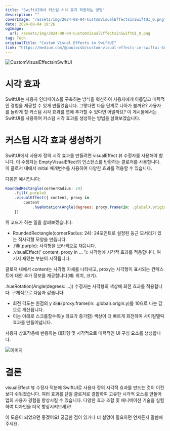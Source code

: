 ```yaml
---
title: "SwiftUI에서 커스텀 시각 효과 적용하는 방법"
description: ""
coverImage: "/assets/img/2024-08-04-CustomVisualEffectsinSwiftUI_0.png"
date: 2024-08-04 19:26
ogImage: 
  url: /assets/img/2024-08-04-CustomVisualEffectsinSwiftUI_0.png
tag: Tech
originalTitle: "Custom Visual Effects in SwiftUI"
link: "https://medium.com/@paulocsb/custom-visual-effects-in-swiftui-4c088c7cb20f"
---
```



![CustomVisualEffectsinSwiftUI](/assets/img/2024-08-04-CustomVisualEffectsinSwiftUI_0.png)

# 시각 효과

SwiftUI는 사용자 인터페이스를 구축하는 방식을 혁신하여 사용자에게 아름답고 매력적인 경험을 제공할 수 있게 만들었습니다. 그렇다면 다음 단계로 나아가 볼까요? 사용자를 놀라게 할 커스텀 시각 효과를 앱에 추가할 수 있다면 어떨까요? 이 게시물에서는 SwiftUI를 사용하여 커스텀 시각 효과를 생성하는 방법을 살펴보겠습니다.

# 커스텀 시각 효과 생성하기

<div class="content-ad"></div>

SwiftUI에서 사용자 정의 시각 효과를 만들려면 visualEffect 뷰 수정자를 사용해야 합니다. 이 수정자는 EmptyVisualEffect의 인스턴스를 반환하는 클로저를 사용합니다. 이 클로저 내에서 initial 매개변수를 사용하여 다양한 효과를 적용할 수 있습니다.

다음은 예시입니다:

```js
RoundedRectangle(cornerRadius: 24)
    .fill(.purple)
    .visualEffect({ content, proxy in
        content
            .hueRotation(Angle(degrees: proxy.frame(in: .global).origin.y / 10))
    })
```

위 코드가 하는 일을 살펴보겠습니다:

<div class="content-ad"></div>

- RoundedRectangle(cornerRadius: 24): 24포인트로 설정된 둥근 모서리가 있는 직사각형 모양을 만듭니다.
- .fill(.purple): 사각형을 보라색으로 채웁니다.
- .visualEffect(' content, proxy in … '): 사각형에 시각적 효과를 적용합니다. 여기서 재밌는 부분이 시작됩니다.

클로저 내에서 content는 사각형 자체를 나타내고, proxy는 사각형이 표시되는 컨텍스트에 대한 추가 정보를 제공합니다(예: 위치, 크기).

.hueRotation(Angle(degrees: …)) 수정자는 사각형의 색상에 회전 효과를 적용합니다. 구체적으로 다음과 같습니다:

- 회전 각도는 원점의 y 좌표(proxy.frame(in: .global).origin.y)를 10으로 나눈 값으로 계산됩니다.
- 이는 아래로 스크롤할수록(y 좌표가 증가함) 색상이 더 빠르게 회전하여 사이킬델릭 효과를 만들어냅니다.

<div class="content-ad"></div>

사용자 상호작용에 반응하는 대화형 및 시각적으로 매력적인 UI 구성 요소를 생성합니다.

![이미지](https://miro.medium.com/v2/resize:fit:1400/1*gq4VX2QKH3G_o9vFh5JWXA.gif)

# 결론

visualEffect 뷰 수정자 덕분에 SwiftUI로 사용자 정의 시각적 효과를 만드는 것이 이전보다 쉬워졌습니다. 여러 효과를 단일 클로저로 결합하여 고유한 시각적 요소를 만들어 앱의 사용자 경험을 향상시킬 수 있습니다. 다양한 효과 조합 및 애니메이션 기술을 실험하여 디자인을 더욱 향상시켜보세요!

<div class="content-ad"></div>

이 도움이 되었으면 좋겠어요! 궁금한 점이 있거나 더 설명이 필요하면 언제든지 말씀해주세요.